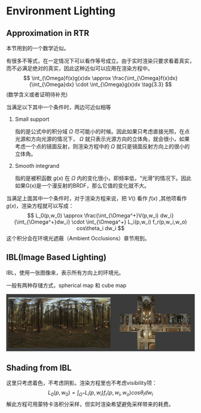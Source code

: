 # Environment Lighting

## Approximation in RTR

本节用到的一个数学近似。

有很多不等式，在一定情况下可以看作等号成立。由于实时渲染只要求看着真实，而不必满足绝对的真实，因此这种近似可以应用在渲染方程中。
$$
\int_{\Omega}f(x)g(x)dx \approx \frac{\int_{\Omega}f(x)dx}{\int_{\Omega}dx} \cdot \int_{\Omega}g(x)dx \tag{3.3}
$$
(数学含义或者证明待补充)

当满足以下其中一个条件时，两边可近似相等

1. Small support 

   指的是公式中的积分域 $\Omega$ 尽可能小的时候。因此如果只考虑直接光照，在点光源和方向光源的情况下， $\Omega$ 就只表示光源方向的立体角，就会很小，如果考虑一个点的镜面反射，则渲染方程中的 $\Omega$ 就只是镜面反射方向上的很小的立体角。

2. Smooth integrand

   指的是被积函数 $g(x)$ 在 $\Omega$ 内的变化很小，即频率低，“光滑”的情况下。因此如果G(x)是一个漫反射的BRDF，那么它值的变化就不大。

当满足上面其中一个条件时，对于渲染方程来说，把 $V()$ 看作 $f(x)$ ,其他项看作 $g(x)$，渲染方程就可以写成：
$$
L_0(p,w_0) \approx \frac{\int_{\Omega^+}V(p,w_i) dw_i}{\int_{\Omega^+}dw_i} \cdot \int_{\Omega^+} L_i(p,w_i) f_r(p,w_i,w_o) cos\theta_i dw_i
$$
这个积分会在环境光遮蔽（Ambient Occlusions）章节用到。

## IBL(Image Based Lighting)

IBL，使用一张图像来，表示所有方向上的环境光。

一般有两种存储方式，spherical map 和 cube map

![image-20211121144410613](https://raw.githubusercontent.com/L-Aidan/Images/main/img/202111211444705.png)



## Shading from IBL

这里只考虑着色，不考虑阴影。渲染方程里也不考虑visibility项：
$$
L_0(p,w_0) = \int_{\Omega^+} L_i(p,w_i) f_r(p,w_i,w_o) cos\theta_i  dw_i \tag{1}
$$
解此方程可用蒙特卡洛积分采样，但实时渲染希望避免采样带来的耗费。
